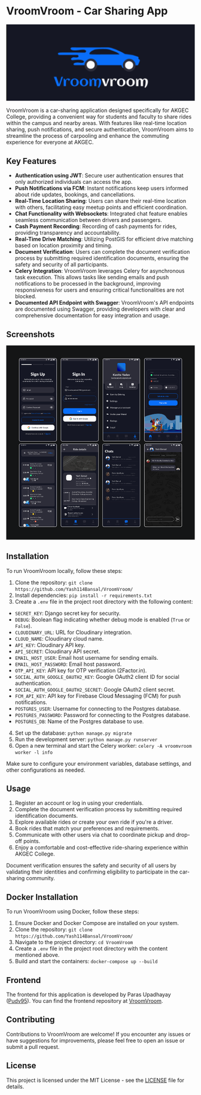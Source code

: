 # VroomVroom - Car Sharing App

![Cover](docs/cover.png)

VroomVroom is a car-sharing application designed specifically for AKGEC College, providing a convenient way for students and faculty to share rides within the campus and nearby areas. With features like real-time location sharing, push notifications, and secure authentication, VroomVroom aims to streamline the process of carpooling and enhance the commuting experience for everyone at AKGEC.

## Key Features

- **Authentication using JWT**: Secure user authentication ensures that only authorized individuals can access the app.
- **Push Notifications via FCM**: Instant notifications keep users informed about ride updates, bookings, and cancellations.
- **Real-Time Location Sharing**: Users can share their real-time location with others, facilitating easy meetup points and efficient coordination.
- **Chat Functionality with Websockets**: Integrated chat feature enables seamless communication between drivers and passengers.
- **Cash Payment Recording**: Recording of cash payments for rides, providing transparency and accountability.
- **Real-Time Drive Matching**: Utilizing PostGIS for efficient drive matching based on location proximity and timing.
- **Document Verification**: Users can complete the document verification process by submitting required identification documents, ensuring the safety and security of all participants.
- **Celery Integration**: VroomVroom leverages Celery for asynchronous task execution. This allows tasks like sending emails and push notifications to be processed in the background, improving responsiveness for users and ensuring critical functionalities are not blocked.
- **Documented API Endpoint with Swagger**: VroomVroom's API endpoints are documented using Swagger, providing developers with clear and comprehensive documentation for easy integration and usage.

## Screenshots

![Screenshot](docs/screens.png)

## Installation

To run VroomVroom locally, follow these steps:

1. Clone the repository: `git clone https://github.com/Yash114Bansal/VroomVroom/`
2. Install dependencies: `pip install -r requirements.txt`
3. Create a `.env` file in the project root directory with the following content:

- `SECRET_KEY`: Django secret key for security.
- `DEBUG`: Boolean flag indicating whether debug mode is enabled (`True` or `False`).
- `CLOUDINARY_URL`: URL for Cloudinary integration.
- `CLOUD_NAME`: Cloudinary cloud name.
- `API_KEY`: Cloudinary API key.
- `API_SECRET`: Cloudinary API secret.
- `EMAIL_HOST_USER`: Email host username for sending emails.
- `EMAIL_HOST_PASSWORD`: Email host password.
- `OTP_API_KEY`: API key for OTP verification (2Factor.in).
- `SOCIAL_AUTH_GOOGLE_OAUTH2_KEY`: Google OAuth2 client ID for social authentication.
- `SOCIAL_AUTH_GOOGLE_OAUTH2_SECRET`: Google OAuth2 client secret.
- `FCM_API_KEY`: API key for Firebase Cloud Messaging (FCM) for push notifications.
- `POSTGRES_USER`: Username for connecting to the Postgres database.
- `POSTGRES_PASSWORD`: Password for connecting to the Postgres database.
- `POSTGRES_DB`: Name of the Postgres database to use.

4. Set up the database: `python manage.py migrate`
5. Run the development server: `python manage.py runserver`
6. Open a new terminal and start the Celery worker: `celery -A vroomvroom worker -l info`

Make sure to configure your environment variables, database settings, and other configurations as needed.

## Usage

1. Register an account or log in using your credentials.
2. Complete the document verification process by submitting required identification documents.
3. Explore available rides or create your own ride if you're a driver.
4. Book rides that match your preferences and requirements.
5. Communicate with other users via chat to coordinate pickup and drop-off points.
6. Enjoy a comfortable and cost-effective ride-sharing experience within AKGEC College.

Document verification ensures the safety and security of all users by validating their identities and confirming eligibility to participate in the car-sharing community.

## Docker Installation

To run VroomVroom using Docker, follow these steps:

1. Ensure Docker and Docker Compose are installed on your system.
2. Clone the repository: `git clone https://github.com/Yash114Bansal/VroomVroom/`
3. Navigate to the project directory: `cd VroomVroom`
4. Create a `.env` file in the project root directory with the content mentioned above.
5. Build and start the containers: `docker-compose up --build`

## Frontend

The frontend for this application is developed by Paras Upadhayay ([Pudv95](https://github.com/Pudv95)). You can find the frontend repository at [VroomVroom](https://github.com/Pudv95/vroom_vroom/).


## Contributing

Contributions to VroomVroom are welcome! If you encounter any issues or have suggestions for improvements, please feel free to open an issue or submit a pull request.

## License

This project is licensed under the MIT License - see the [LICENSE](LICENSE) file for details.

